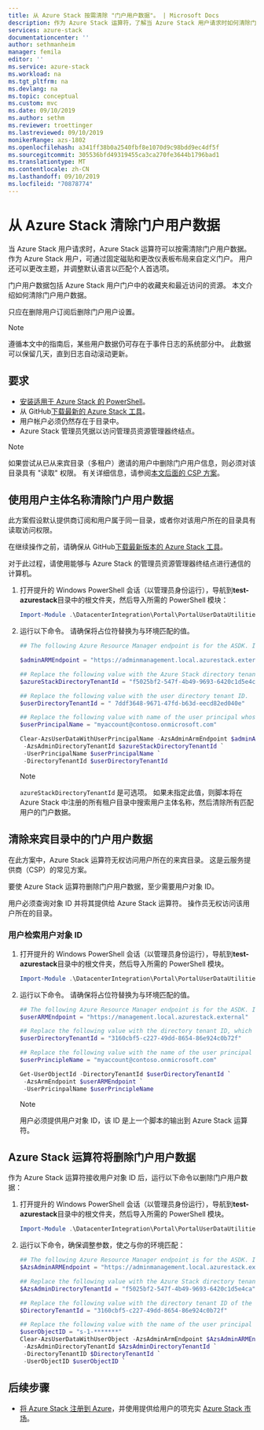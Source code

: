 ```yaml
---
title: 从 Azure Stack 按需清除 "门户用户数据"。 | Microsoft Docs
description: 作为 Azure Stack 运算符，了解当 Azure Stack 用户请求时如何清除门户用户数据。
services: azure-stack
documentationcenter: ''
author: sethmanheim
manager: femila
editor: ''
ms.service: azure-stack
ms.workload: na
ms.tgt_pltfrm: na
ms.devlang: na
ms.topic: conceptual
ms.custom: mvc
ms.date: 09/10/2019
ms.author: sethm
ms.reviewer: troettinger
ms.lastreviewed: 09/10/2019
monikerRange: azs-1802
ms.openlocfilehash: a341ff38b0a2540fbf8e1070d9c98bdd9ec4df5f
ms.sourcegitcommit: 305536bfd49319455ca3ca270fe3644b1796bad1
ms.translationtype: MT
ms.contentlocale: zh-CN
ms.lasthandoff: 09/10/2019
ms.locfileid: "70878774"
---
```

# <a name="clear-portal-user-data-from-azure-stack"></a>从 Azure Stack 清除门户用户数据

当 Azure Stack 用户请求时，Azure Stack 运算符可以按需清除门户用户数据。 作为 Azure Stack 用户，可通过固定磁贴和更改仪表板布局来自定义门户。 用户还可以更改主题，并调整默认语言以匹配个人首选项。 

门户用户数据包括 Azure Stack 用户门户中的收藏夹和最近访问的资源。 本文介绍如何清除门户用户数据。

只应在删除用户订阅后删除门户用户设置。

> [!NOTE]
> 遵循本文中的指南后，某些用户数据仍可存在于事件日志的系统部分中。 此数据可以保留几天，直到日志自动滚动更新。

## <a name="requirements"></a>要求

- [安装适用于 Azure Stack 的 PowerShell](azure-stack-powershell-install.md)。
- 从 GitHub[下载最新的 Azure Stack 工具](azure-stack-powershell-download.md)。
- 用户帐户必须仍然存在于目录中。
- Azure Stack 管理员凭据以访问管理员资源管理器终结点。

> [!NOTE]
> 如果尝试从已从来宾目录（多租户）邀请的用户中删除门户用户信息，则必须对该目录具有 "读取" 权限。 有关详细信息，请参阅[本文后面的 CSP 方案](#clear-portal-user-data-in-guest-directory)。

## <a name="clear-portal-user-data-using-a-user-principal-name"></a>使用用户主体名称清除门户用户数据

此方案假设默认提供商订阅和用户属于同一目录，或者你对该用户所在的目录具有读取访问权限。

在继续操作之前，请确保从 GitHub[下载最新版本的 Azure Stack 工具](azure-stack-powershell-download.md)。

对于此过程，请使用能够与 Azure Stack 的管理员资源管理器终结点进行通信的计算机。

1. 打开提升的 Windows PowerShell 会话（以管理员身份运行），导航到**test-azurestack**目录中的根文件夹，然后导入所需的 PowerShell 模块：

   ```powershell
   Import-Module .\DatacenterIntegration\Portal\PortalUserDataUtilities.psm1
   ```

2. 运行以下命令。 请确保将占位符替换为与环境匹配的值。

   ```powershell
   ## The following Azure Resource Manager endpoint is for the ASDK. If you are in a multinode environment, contact your operator or service provider to get the endpoint.

   $adminARMEndpoint = "https://adminmanagement.local.azurestack.external"

   ## Replace the following value with the Azure Stack directory tenant ID.
   $azureStackDirectoryTenantId = "f5025bf2-547f-4b49-9693-6420c1d5e4ca"

   ## Replace the following value with the user directory tenant ID.
   $userDirectoryTenantId = " 7ddf3648-9671-47fd-b63d-eecd82ed040e"

   ## Replace the following value with name of the user principal whose portal user data is to be cleared.
   $userPrincipalName = "myaccount@contoso.onmicrosoft.com"

   Clear-AzsUserDataWithUserPrincipalName -AzsAdminArmEndpoint $adminARMEndpoint `
    -AzsAdminDirectoryTenantId $azureStackDirectoryTenantId `
    -UserPrincipalName $userPrincipalName `
    -DirectoryTenantId $userDirectoryTenantId
   ```

   > [!NOTE]
   > `azureStackDirectoryTenantId` 是可选项。 如果未指定此值，则脚本将在 Azure Stack 中注册的所有租户目录中搜索用户主体名称，然后清除所有匹配用户的门户数据。

## <a name="clear-portal-user-data-in-guest-directory"></a>清除来宾目录中的门户用户数据

在此方案中，Azure Stack 运算符无权访问用户所在的来宾目录。 这是云服务提供商（CSP）的常见方案。

要使 Azure Stack 运算符删除门户用户数据，至少需要用户对象 ID。

用户必须查询对象 ID 并将其提供给 Azure Stack 运算符。 操作员无权访问该用户所在的目录。

### <a name="user-retrieves-the-user-object-id"></a>用户检索用户对象 ID

1. 打开提升的 Windows PowerShell 会话（以管理员身份运行），导航到**test-azurestack**目录中的根文件夹，然后导入所需的 PowerShell 模块。

   ```powershell
   Import-Module .\DatacenterIntegration\Portal\PortalUserDataUtilities.psm1
   ```

2. 运行以下命令。 请确保将占位符替换为与环境匹配的值。

   ```powershell
   ## The following Azure Resource Manager endpoint is for the ASDK. If you are in a multinode environment, contact your operator or service provider to get the endpoint.
   $userARMEndpoint = "https://management.local.azurestack.external"

   ## Replace the following value with the directory tenant ID, which contains the user account.
   $userDirectoryTenantId = "3160cbf5-c227-49dd-8654-86e924c0b72f"

   ## Replace the following value with the name of the user principal whose portal user data is to be cleared.
   $userPrincipleName = "myaccount@contoso.onmicrosoft.com"

   Get-UserObjectId -DirectoryTenantId $userDirectoryTenantId `
    -AzsArmEndpoint $userARMEndpoint `
    -UserPricinpalName $userPrincipleName
   ```

   > [!NOTE]
   > 用户必须提供用户对象 ID，该 ID 是上一个脚本的输出到 Azure Stack 运算符。

## <a name="azure-stack-operator-removes-the-portal-user-data"></a>Azure Stack 运算符将删除门户用户数据

作为 Azure Stack 运算符接收用户对象 ID 后，运行以下命令以删除门户用户数据：

1. 打开提升的 Windows PowerShell 会话（以管理员身份运行），导航到**test-azurestack**目录中的根文件夹，然后导入所需的 PowerShell 模块。

   ```powershell
   Import-Module .\DatacenterIntegration\Portal\PortalUserDataUtilities.psm1
   ```

2. 运行以下命令，确保调整参数，使之与你的环境匹配：

   ```powershell
   ## The following Azure Resource Manager endpoint is for the ASDK. If you are in a multinode environment, contact your operator or service provider to get the endpoint.
   $AzsAdminARMEndpoint = "https://adminmanagement.local.azurestack.external"

   ## Replace the following value with the Azure Stack directory tenant ID.
   $AzsAdminDirectoryTenantId = "f5025bf2-547f-4b49-9693-6420c1d5e4ca"
   
   ## Replace the following value with the directory tenant ID of the user to clear.
   $DirectoryTenantId = "3160cbf5-c227-49dd-8654-86e924c0b72f"

   ## Replace the following value with the name of the user principal whose portal user data is to be cleared.
   $userObjectID = "s-1-*******"
   Clear-AzsUserDataWithUserObject -AzsAdminArmEndpoint $AzsAdminARMEndpoint `
    -AzsAdminDirectoryTenantId $AzsAdminDirectoryTenantId `
    -DirectoryTenantID $DirectoryTenantId `
    -UserObjectID $userObjectID `
   ```

## <a name="next-steps"></a>后续步骤

- [将 Azure Stack 注册到 Azure](azure-stack-registration.md)，并使用提供给用户的项充实 [Azure Stack 市场](azure-stack-marketplace.md)。
